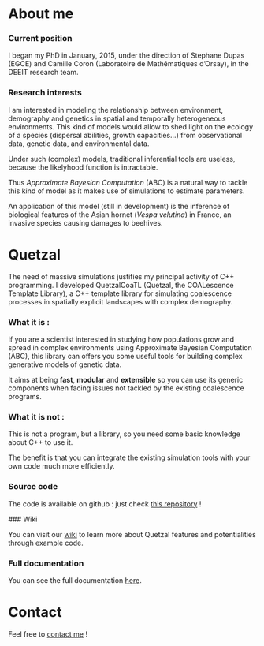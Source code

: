 
# About me

### Current position

I began my PhD in January, 2015, under the direction of Stephane Dupas (EGCE)
and Camille Coron (Laboratoire de Mathématiques d’Orsay), in the DEEIT research team.

### Research interests

I am interested in modeling the relationship between environment, demography and
genetics in spatial and temporally heterogeneous environments. This kind of models
would allow to shed light on the ecology of a species (dispersal abilities, growth
  capacities…) from observational data, genetic data, and environmental data.

Under such (complex) models, traditional inferential tools are useless, because
the likelyhood function is intractable.

Thus _Approximate Bayesian Computation_ (ABC) is a natural way to tackle this
kind of model as it makes use of simulations to estimate parameters.

An application of this model (still in development) is the inference of biological
features of the Asian hornet (_Vespa velutina_) in France, an invasive species
causing damages to beehives.

# Quetzal

The need of massive simulations justifies my principal activity of C++ programming.
I developed QuetzalCoaTL (Quetzal, the COALescence Template Library), a C++
template library for simulating coalescence processes in spatially explicit
landscapes with complex demography.

### What it is :

If you are a scientist interested in studying how populations grow and spread in
complex environments using Approximate Bayesian Computation (ABC), this library
 can offers you some useful tools for building complex generative models of genetic data.

It aims at being **fast**, **modular** and **extensible** so you can use its generic
components when facing issues not tackled by the existing coalescence programs.

### What it is not :

This is not a program, but a library, so you need some basic knowledge about C++ to use it.

The benefit is that you can integrate the existing simulation tools with your own code
much more efficiently.

### Source code

The code is available on github : just check [this repository](https://github.com/Becheler/quetzal) !

### Wiki

You can visit our [wiki](https://github.com/Becheler/quetzal/wiki) to learn more
about Quetzal features and potentialities through example code.

### Full documentation

You can see the full documentation [here](/quetzalAPI/html/index.html).

# Contact
Feel free to [contact me](http://www.egce.cnrs-gif.fr/?p=5860) !
